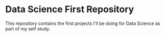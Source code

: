 # Data Science First Repository
This repository contains the first projects I'll be doing for Data Science as part of my self study.


